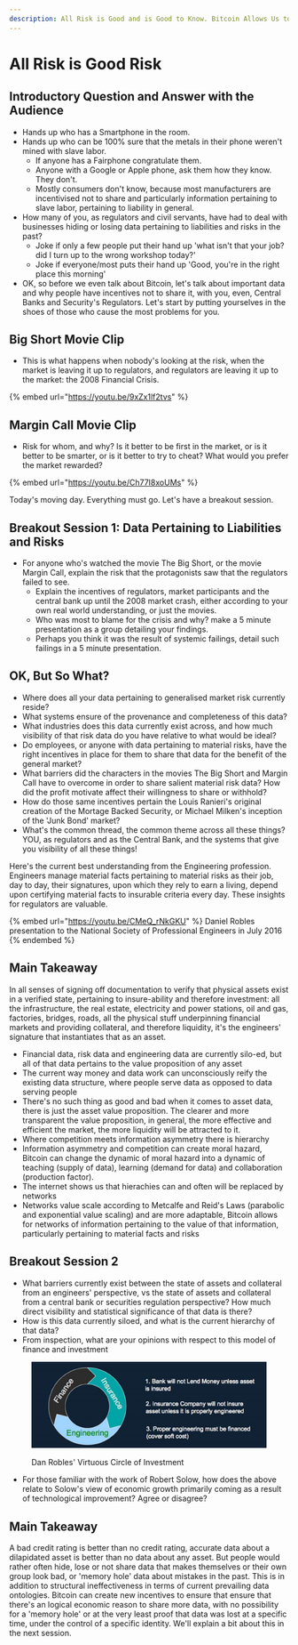 ```yaml
---
description: All Risk is Good and is Good to Know. Bitcoin Allows Us to Know.
---
```


# All Risk is Good Risk

## Introductory Question and Answer with the Audience

* Hands up who has a Smartphone in the room.
* Hands up who can be 100% sure that the metals in their phone weren't mined with slave labor.
  * If anyone has a Fairphone congratulate them.
  * Anyone with a Google or Apple phone, ask them how they know. They don't.
  * Mostly consumers don't know, because most manufacturers are incentivised not to share and particularly information pertaining to slave labor, pertaining to liability in general.
* How many of you, as regulators and civil servants, have had to deal with businesses hiding or losing data pertaining to liabilities and risks in the past?
  * Joke if only a few people put their hand up 'what isn't that your job? did I turn up to the wrong workshop today?'
  * Joke if everyone/most puts their hand up 'Good, you're in the right place this morning'
* OK, so before we even talk about Bitcoin, let's talk about important data and why people have incentives not to share it, with you, even, Central Banks and Security's Regulators. Let's start by putting yourselves in the shoes of those who cause the most problems for you.

## Big Short Movie Clip

* This is what happens when nobody's looking at the risk, when the market is leaving it up to regulators, and regulators are leaving it up to the market: the 2008 Financial Crisis.

{% embed url="https://youtu.be/9xZx1lf2tvs" %}

## Margin Call Movie Clip

* Risk for whom, and why? Is it better to be first in the market, or is it better to be smarter, or is it better to try to cheat? What would you prefer the market rewarded?

{% embed url="https://youtu.be/Ch77I8xoUMs" %}

Today's moving day. Everything must go. Let's have a breakout session.

## Breakout Session 1: Data Pertaining to Liabilities and Risks

* For anyone who's watched the movie The Big Short, or the movie Margin Call, explain the risk that the protagonists saw that the regulators failed to see.
  * Explain the incentives of regulators, market participants and the central bank up until the 2008 market crash, either according to your own real world understanding, or just the movies.
  * Who was most to blame for the crisis and why? make a 5 minute presentation as a group detailing your findings.
  * Perhaps you think it was the result of systemic failings, detail such failings in a 5 minute presentation.

## OK, But So What?

* Where does all your data pertaining to generalised market risk currently reside?
* What systems ensure of the provenance and completeness of this data?
* What industries does this data currently exist across, and how much visibility of that risk data do you have relative to what would be ideal?
* Do employees, or anyone with data pertaining to material risks, have the right incentives in place for them to share that data for the benefit of the general market?
* What barriers did the characters in the movies The Big Short and Margin Call have to overcome in order to share salient material risk data? How did the profit motivate affect their willingness to share or withhold?
* How do those same incentives pertain the Louis Ranieri's original creation of the Mortage Backed Security, or Michael Milken's inception of the 'Junk Bond' market?
* What's the common thread, the common theme across all these things? YOU, as regulators and as the Central Bank, and the systems that give you visibility of all these things!

Here's the current best understanding from the Engineering profession. Engineers manage material facts pertaining to material risks as their job, day to day, their signatures, upon which they rely to earn a living, depend upon certifying material facts to insurable criteria every day. These insights for regulators are valuable.

{% embed url="https://youtu.be/CMeQ_rNkGKU" %}
Daniel Robles presentation to the National Society of Professional Engineers in July 2016
{% endembed %}

## Main Takeaway

In all senses of signing off documentation to verify that physical assets exist in a verified state, pertaining to insure-ability and therefore investment: all the infrastructure, the real estate, electricity and power stations, oil and gas, factories, bridges, roads, all the physical stuff underpinning financial markets and providing collateral, and therefore liquidity, it's the engineers' signature that instantiates that as an asset.

* Financial data, risk data and engineering data are currently silo-ed, but all of that data pertains to the value proposition of any asset
* The current way money and data work can unconsciously reify the existing data structure, where people serve data as opposed to data serving people
* There's no such thing as good and bad when it comes to asset data, there is just the asset value proposition. The clearer and more transparent the value proposition, in general, the more effective and efficient the market, the more liquidity will be attracted to it.
* Where competition meets information asymmetry there is hierarchy
* Information asymmetry and competition can create moral hazard, Bitcoin can change the dynamic of moral hazard into a dynamic of teaching (supply of data), learning (demand for data) and collaboration (production factor).
* The internet shows us that hierachies can and often will be replaced by networks
* Networks value scale according to Metcalfe and Reid's Laws (parabolic and exponential value scaling) and are more adaptable, Bitcoin allows for networks of information pertaining to the value of that information, particularly pertaining to material facts and risks

## Breakout Session 2

* What barriers currently exist between the state of assets and collateral from an engineers' perspective, vs the state of assets and collateral from a central bank or securities regulation perspective? How much direct visibility and statistical significance of that data is there?
* How is this data currently siloed, and what is the current hierarchy of that data?
* From inspection, what are your opinions with respect to this model of finance and investment

<figure><img src="../../../../.gitbook/assets/v3F2yt2.png" alt=""><figcaption><p>Dan Robles' Virtuous Circle of Investment</p></figcaption></figure>

* For those familiar with the work of Robert Solow, how does the above relate to Solow's view of economic growth primarily coming as a result of technological improvement? Agree or disagree?

## Main Takeaway

A bad credit rating is better than no credit rating, accurate data about a dilapidated asset is better than no data about any asset. But people would rather often hide, lose or not share data that makes themselves or their own group look bad, or 'memory hole' data about mistakes in the past. This is in addition to structural ineffectiveness in terms of current prevailing data ontologies. Bitcoin can create new incentives to ensure that ensure that there's an logical economic reason to share more data, with no possibility for a 'memory hole' or at the very least proof that data was lost at a specific time, under the control of a specific identity. We'll explain a bit about this in the next session.

